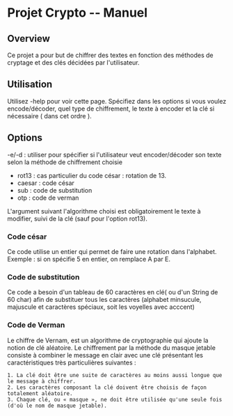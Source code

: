 # Projet Crypto -- Manuel

## Overview
Ce projet a pour but de chiffrer des textes en fonction des méthodes de cryptage et des clés décidées par l'utilisateur.
## Utilisation

Utilisez -help pour voir cette page.
Spécifiez dans les options si vous voulez encode/décoder, quel type de chiffrement, le texte à encoder et la clé si nécessaire ( dans cet ordre ).

## Options
-e/-d : utiliser pour spécifier si l'utilisateur veut encoder/décoder son texte selon la méthode de chiffrement choisie

- rot13 : cas particulier du code césar : rotation de 13.
- caesar : code césar
- sub : code de substitution
- otp : code de verman

L'argument suivant l'algorithme choisi est obligatoirement le texte à modifier, suivi de la clé (sauf pour l'option rot13).

### Code césar

Ce code utilise un entier qui permet de faire une rotation dans l'alphabet.
Exemple : si on spécifie 5 en entier, on remplace A par E.

### Code de substitution

Ce code a besoin d'un tableau de 60 caractères en clé( ou d'un String de 60 char) afin de substituer tous les caractères (alphabet minsucule, majuscule et caractères spéciaux, soit les voyelles avec acccent)

### Code de Verman

Le chiffre de Vernam, est un algorithme de cryptographie qui ajoute la notion de clé aléatoire.
Le chiffrement par la méthode du masque jetable consiste à combiner le message en clair avec une clé présentant les caractéristiques très particulières suivantes :

    1. La clé doit être une suite de caractères au moins aussi longue que le message à chiffrer.
    2. Les caractères composant la clé doivent être choisis de façon totalement aléatoire.
    3. Chaque clé, ou « masque », ne doit être utilisée qu'une seule fois (d'où le nom de masque jetable).